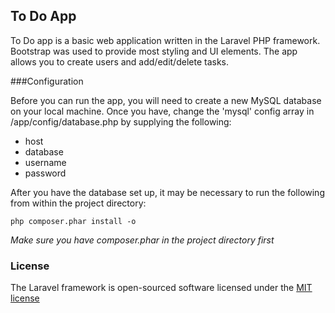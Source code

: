 ## To Do App

To Do app is a basic web application written in the Laravel PHP framework.  Bootstrap was used to provide most styling and UI elements.  The app allows you to create users and add/edit/delete tasks.

###Configuration

Before you can run the app, you will need to create a new MySQL database on your local machine. Once you have, change the 'mysql' config array in /app/config/database.php by supplying the following:
-   host
-   database
-   username
-   password

After you have the database set up, it may be necessary to run the following from within the project directory:

    php composer.phar install -o

*Make sure you have composer.phar in the project directory first*

### License

The Laravel framework is open-sourced software licensed under the [MIT license](http://opensource.org/licenses/MIT)
